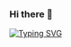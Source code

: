 ### Hi there 👋

[![Typing SVG](https://readme-typing-svg.demolab.com?font=Fira+Code&weight=900&size=18&pause=1000&color=53A7F7&random=false&width=435&lines=%E5%B0%8F%E5%A7%AC%E5%90%8C%E5%AD%A6%E7%A5%9D%E6%82%A8%E4%BB%8A%E5%A4%A9%E6%84%89%E5%BF%AB)](https://git.io/typing-svg)
<!--
**tuwan21/tuwan21** is a ✨ _special_ ✨ repository because its `README.md` (this file) appears on your GitHub profile.

Here are some ideas to get you started:

- 🔭 I’m currently working on ...
- 🌱 I’m currently learning ...
- 👯 I’m looking to collaborate on ...
- 🤔 I’m looking for help with ...
- 💬 Ask me about ...
- 📫 How to reach me: ...
- 😄 Pronouns: ...
- ⚡ Fun fact: ...
-->
